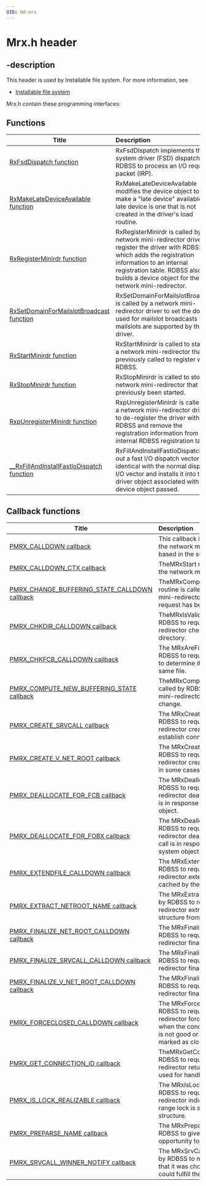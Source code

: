 ```yaml
---
UID: NA:mrx
---
```


# Mrx.h header

## -description

This header is used by Installable file system. For more information, see
- [Installable file system](../_ifsk/index.md)

Mrx.h contain these programming interfaces:


## Functions

| Title   | Description   |
| ---- |:---- |
| [RxFsdDispatch function](nf-mrx-rxfsddispatch.md) | RxFsdDispatch implements the file system driver (FSD) dispatch for RDBSS to process an I/O request packet (IRP). |
| [RxMakeLateDeviceAvailable function](nf-mrx-rxmakelatedeviceavailable.md) | RxMakeLateDeviceAvailable modifies the device object to make a &#0034;late device&#0034; available. A late device is one that is not created in the driver's load routine. |
| [RxRegisterMinirdr function](nf-mrx-rxregisterminirdr.md) | RxRegisterMinirdr is called by a network mini-redirector driver to register the driver with RDBSS, which adds the registration information to an internal registration table. RDBSS also builds a device object for the network mini-redirector. |
| [RxSetDomainForMailslotBroadcast function](nf-mrx-rxsetdomainformailslotbroadcast.md) | RxSetDomainForMailslotBroadcast is called by a network mini-redirector driver to set the domain used for mailslot broadcasts if mailslots are supported by the driver. |
| [RxStartMinirdr function](nf-mrx-rxstartminirdr.md) | RxStartMinirdr is called to start up a network mini-redirector that has previously called to register with RDBSS. |
| [RxStopMinirdr function](nf-mrx-rxstopminirdr.md) | RxStopMinirdr is called to stop a network mini-redirector that has previously been started. |
| [RxpUnregisterMinirdr function](nf-mrx-rxpunregisterminirdr.md) | RxpUnregisterMinirdr is called by a network mini-redirector driver to de-register the driver with RDBSS and remove the registration information from the internal RDBSS registration table. |
| [__RxFillAndInstallFastIoDispatch function](nf-mrx-__rxfillandinstallfastiodispatch.md) | RxFillAndInstallFastIoDispatch fills out a fast I/O dispatch vector to be identical with the normal dispatch I/O vector and installs it into the driver object associated with the device object passed. |

## Callback functions

| Title   | Description   |
| ---- |:---- |
| [PMRX_CALLDOWN callback](nc-mrx-pmrx_calldown.md) | This callback is called by RDBSS to request that the network mini-redirector perform an action based in the supplied IRP. |
| [PMRX_CALLDOWN_CTX callback](nc-mrx-pmrx_calldown_ctx.md) | TheMRxStart routine is called by RDBSS to start the network mini-redirector. |
| [PMRX_CHANGE_BUFFERING_STATE_CALLDOWN callback](nc-mrx-pmrx_change_buffering_state_calldown.md) | TheMRxCompleteBufferingStateChangeRequest routine is called by RDBSS to notify the network mini-redirector that a buffering state change request has been completed. |
| [PMRX_CHKDIR_CALLDOWN callback](nc-mrx-pmrx_chkdir_calldown.md) | TheMRxIsValidDirectory routine is called by RDBSS to request that a network mini-redirector check for the existence of a remote directory. |
| [PMRX_CHKFCB_CALLDOWN callback](nc-mrx-pmrx_chkfcb_calldown.md) | The MRxAreFilesAliased routine is called by RDBSS to request the network mini-redirector to determine if two FCB structures represent the same file. |
| [PMRX_COMPUTE_NEW_BUFFERING_STATE callback](nc-mrx-pmrx_compute_new_buffering_state.md) | TheMRxComputeNewBufferingState routine is called by RDBSS to request that the network mini-redirector compute a new buffering state change. |
| [PMRX_CREATE_SRVCALL callback](nc-mrx-pmrx_create_srvcall.md) | The MRxCreateSrvCall routine is called by RDBSS to request that the network mini-redirector create an SRV_CALL structure and establish connection with a server. |
| [PMRX_CREATE_V_NET_ROOT callback](nc-mrx-pmrx_create_v_net_root.md) | The MRxCreateVNetRoot routine is called by RDBSS to request that the network mini-redirector create a V_NET_ROOT structure and, in some cases, a NET_ROOT structure. |
| [PMRX_DEALLOCATE_FOR_FCB callback](nc-mrx-pmrx_deallocate_for_fcb.md) | The MRxDeallocateForFcb routine is called by RDBSS to request that the network mini-redirector deallocate an FCB structure. This call is in response to a request to close a file system object. |
| [PMRX_DEALLOCATE_FOR_FOBX callback](nc-mrx-pmrx_deallocate_for_fobx.md) | The MRxDeallocateForFobx routine is called by RDBSS to request that the network mini-redirector deallocate an FOBX structure. This call is in response to a request to close a file system object. |
| [PMRX_EXTENDFILE_CALLDOWN callback](nc-mrx-pmrx_extendfile_calldown.md) | The MRxExtendForCache routine is called by RDBSS to request that a network mini-redirector extend a file when the file is being cached by the cache manager. |
| [PMRX_EXTRACT_NETROOT_NAME callback](nc-mrx-pmrx_extract_netroot_name.md) | The MRxExtractNetRootName routine is called by RDBSS to request that a network mini-redirector extract the name of the NET_ROOT structure from a given pathname. |
| [PMRX_FINALIZE_NET_ROOT_CALLDOWN callback](nc-mrx-pmrx_finalize_net_root_calldown.md) | The MRxFinalizeNetRoot routine is called by RDBSS to request that a network mini-redirector finalize a NET_ROOT structure. |
| [PMRX_FINALIZE_SRVCALL_CALLDOWN callback](nc-mrx-pmrx_finalize_srvcall_calldown.md) | The MRxFinalizeSrvCall routine is called by RDBSS to request that a network mini-redirector finalize an SRV_CALL structure. |
| [PMRX_FINALIZE_V_NET_ROOT_CALLDOWN callback](nc-mrx-pmrx_finalize_v_net_root_calldown.md) | The MRxFinalizeVNetRoot routine is called by RDBSS to request that a network mini-redirector finalize a V_NET_ROOT structure. |
| [PMRX_FORCECLOSED_CALLDOWN callback](nc-mrx-pmrx_forceclosed_calldown.md) | The MRxForceClosed routine is called by RDBSS to request that a network mini-redirector force a close. This routine is called when the condition of the SRV_OPEN structure is not good or the SRV_OPEN structure is marked as closed. |
| [PMRX_GET_CONNECTION_ID callback](nc-mrx-pmrx_get_connection_id.md) | TheMRxGetConnectionId routine is called by RDBSS to request that a network mini-redirector return a connection ID, which can be used for handling multiple sessions. |
| [PMRX_IS_LOCK_REALIZABLE callback](nc-mrx-pmrx_is_lock_realizable.md) | The MRxIsLockRealizable routine is called by RDBSS to request that a network mini-redirector indicate whether a specific byte-range lock is supported on this NET_ROOT structure. |
| [PMRX_PREPARSE_NAME callback](nc-mrx-pmrx_preparse_name.md) | The MRxPreparseName routine is called by RDBSS to give a network mini-redirector the opportunity to preparse a name. |
| [PMRX_SRVCALL_WINNER_NOTIFY callback](nc-mrx-pmrx_srvcall_winner_notify.md) | The MRxSrvCallWinnerNotify routine is called by RDBSS to notify a network mini-redirector that it was chosen when multiple redirectors could fulfill the request. |
